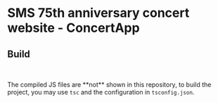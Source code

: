# SMS 75th anniversary concert website - ConcertApp
<h2>Build</h2> <br> <p> The compiled JS files are **not** shown in this repository, to build the project, you may use <code>tsc</code> and the configuration in <code>tsconfig.json</code>.</p>
